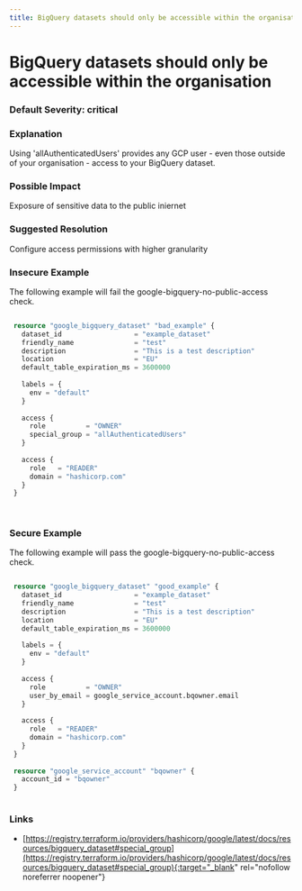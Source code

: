 ```yaml
---
title: BigQuery datasets should only be accessible within the organisation
---
```


# BigQuery datasets should only be accessible within the organisation

### Default Severity: <span class="severity critical">critical</span>

### Explanation

Using 'allAuthenticatedUsers' provides any GCP user - even those outside of your organisation - access to your BigQuery dataset.

### Possible Impact
Exposure of sensitive data to the public iniernet

### Suggested Resolution
Configure access permissions with higher granularity


### Insecure Example

The following example will fail the google-bigquery-no-public-access check.
```terraform

 resource "google_bigquery_dataset" "bad_example" {
   dataset_id                  = "example_dataset"
   friendly_name               = "test"
   description                 = "This is a test description"
   location                    = "EU"
   default_table_expiration_ms = 3600000
 
   labels = {
     env = "default"
   }
 
   access {
     role          = "OWNER"
     special_group = "allAuthenticatedUsers"
   }
 
   access {
     role   = "READER"
     domain = "hashicorp.com"
   }
 }
 
 
```



### Secure Example

The following example will pass the google-bigquery-no-public-access check.
```terraform

 resource "google_bigquery_dataset" "good_example" {
   dataset_id                  = "example_dataset"
   friendly_name               = "test"
   description                 = "This is a test description"
   location                    = "EU"
   default_table_expiration_ms = 3600000
 
   labels = {
     env = "default"
   }
 
   access {
     role          = "OWNER"
     user_by_email = google_service_account.bqowner.email
   }
 
   access {
     role   = "READER"
     domain = "hashicorp.com"
   }
 }
 
 resource "google_service_account" "bqowner" {
   account_id = "bqowner"
 }
 
```



### Links


- [https://registry.terraform.io/providers/hashicorp/google/latest/docs/resources/bigquery_dataset#special_group](https://registry.terraform.io/providers/hashicorp/google/latest/docs/resources/bigquery_dataset#special_group){:target="_blank" rel="nofollow noreferrer noopener"}



